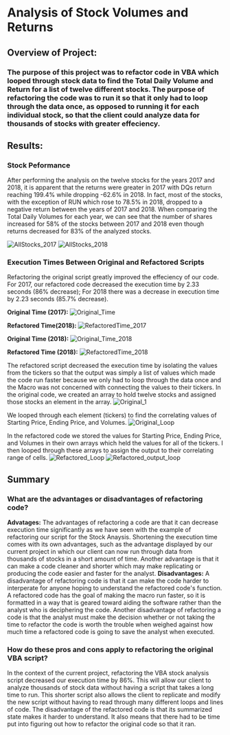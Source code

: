 # Analysis of Stock Volumes and Returns

## Overview of Project: 

### The purpose of this project was to refactor code in VBA which looped through stock data to find the Total Daily Volume and Return for a list of twelve different stocks. The purpose of refactoring the code was to run it so that it only had to loop through the data once, as opposed to running it for each individual stock, so that the client could analyze data for thousands of stocks with greater effeciency. 

## Results:

### Stock Peformance 

After performing the analysis on the twelve stocks for the years 2017 and 2018, it is apparent that the returns were greater in 2017 with DQs return reaching 199.4% while dropping -62.6% in 2018. In fact, most of the stocks, with the exception of RUN which rose to 78.5% in 2018, dropped to a negative return between the years of 2017 and 2018. When comparing the Total Daily Volumes for each year, we can see that the number of shares increased for 58% of the stocks between 2017 and 2018 even though returns decreased for 83% of the analyzed stocks. 

![AllStocks_2017](https://user-images.githubusercontent.com/95589611/149638383-75068dfb-78d5-4272-bef0-a5b830212664.png)
![AllStocks_2018](https://user-images.githubusercontent.com/95589611/149638387-7c46d74a-8968-4433-b2d7-6aa8a8e60daf.png)

### Execution Times Between Original and Refactored Scripts

Refactoring the original script greatly improved the effeciency of our code. For 2017, our refactored code decreased the execution time by 2.33 seconds (86% decrease); For 2018 there was a decrease in execution time by 2.23 seconds (85.7% decrease).

**Original Time (2017):**
![Original_Time](https://user-images.githubusercontent.com/95589611/149638413-405eebae-2017-47f4-b86f-955b04cc3669.png)

**Refactored Time(2018):**
![RefactoredTime_2017](https://user-images.githubusercontent.com/95589611/149638417-b26c1edf-5912-419b-8a03-2f4c93108f68.png)

**Original Time (2018):**
![Original_Time_2018](https://user-images.githubusercontent.com/95589611/149638423-f1e547f8-60ff-443c-b561-69f09f9ef4be.png)

**Refactored Time (2018):**
![RefactoredTime_2018](https://user-images.githubusercontent.com/95589611/149638431-754cb652-0547-4653-812b-b802fa5373f1.png)

The refactored script decreased the execution time by isolating the values from the tickers so that the output was simply a list of values which made the code run faster because we only had to loop through the data once and the Macro was not concerned with connecting the values to their tickers. 
In the original code, we created an array to hold twelve stocks and assigned those stocks an element in the array. 
![Original_1](https://user-images.githubusercontent.com/95589611/149638498-2754d750-6b30-4ef7-849d-60182da34263.png)

We looped through each element (tickers) to find the correlating values of Starting Price, Ending Price, and Volumes. 
![Original_Loop](https://user-images.githubusercontent.com/95589611/149638903-10727e89-af5e-410e-9475-0f8211bd3445.png)

In the refactored code we stored the values for Starting Price, Ending Price, and Volumes in their own arrays which held the values for all of the tickers. I then looped through these arrays to assign the output to their correlating range of cells. 
![Refactored_Loop](https://user-images.githubusercontent.com/95589611/149639067-d826ea93-2363-44e1-96c2-55f4a6baf4a6.png)
![Refactored_output_loop](https://user-images.githubusercontent.com/95589611/149639153-e6738e77-25bd-4c22-88e9-d7e201aa3a0d.png)

## Summary 

### What are the advantages or disadvantages of refactoring code?

**Advatages:** The advantages of refactoring a code are that it can decrease execution time significantly as we have seen with the example of refactoring our script for the Stock Anaysis. Shortening the execution time comes with its own advantages, such as the advantage displayed by our current project in which our client can now run through data from thousands of stocks in a short amount of time. Another advantage is that it can make a code cleaner and shorter which may make replicating or producing the code easier and faster for the analyst. 
**Disadvantages:** A disadvantage of refactoring code is that it can make the code harder to interperate for anyone hoping to understand the refactored code's function. A refactored code has the goal of making the macro run faster, so it is formatted in a way that is geared toward aiding the software rather than the analyst who is deciphering the code. Another disadvantage of refactoring a code is that the analyst must make the decision whether or not taking the time to refactor the code is worth the trouble when weighed against how much time a refactored code is going to save the analyst when executed. 
### How do these pros and cons apply to refactoring the original VBA script?

In the context of the current project, refactoring the VBA stock analysis script decreased our execution time by 86%. This will allow our client to analyze thousands of stock data without having a script that takes a long time to run. This shorter script also allows the client to replicate and modify the new script without having to read through many different loops and lines of code. The disadvantage of the refactored code is that its summarized state makes it harder to understand. It also means that there had to be time put into figuring out how to refactor the original code so that it ran. 
